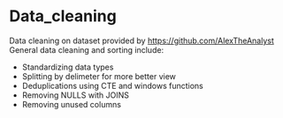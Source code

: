 # Data_cleaning
Data cleaning on dataset provided by https://github.com/AlexTheAnalyst
General data cleaning and sorting include:
- Standardizing data types
- Splitting by delimeter for more better view
- Deduplications using CTE and windows functions
- Removing NULLS with JOINS
- Removing unused columns


